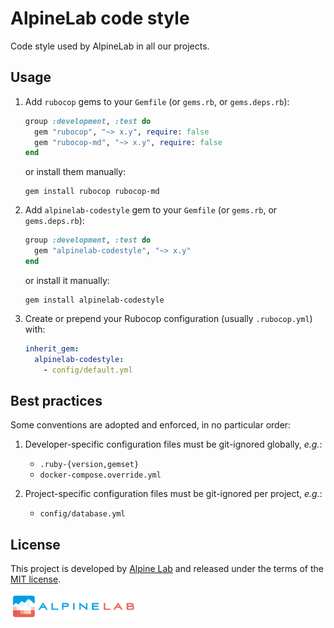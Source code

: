 # AlpineLab code style

Code style used by AlpineLab in all our projects.

## Usage

1. Add `rubocop` gems to your `Gemfile` (or `gems.rb`, or `gems.deps.rb`):

    ```ruby
    group :development, :test do
      gem "rubocop", "~> x.y", require: false
      gem "rubocop-md", "~> x.y", require: false
    end
    ```

    or install them manually:

    ```shell
    gem install rubocop rubocop-md
    ```

2. Add `alpinelab-codestyle` gem to your `Gemfile`
(or `gems.rb`, or `gems.deps.rb`):

    ```ruby
    group :development, :test do
      gem "alpinelab-codestyle", "~> x.y"
    end
    ```

    or install it manually:

    ```shell
    gem install alpinelab-codestyle
    ```

3. Create or prepend your Rubocop configuration (usually `.rubocop.yml`) with:

    ```yaml
    inherit_gem:
      alpinelab-codestyle:
        - config/default.yml
    ```

## Best practices

Some conventions are adopted and enforced, in no particular order:

1. Developer-specific configuration files must be git-ignored globally, _e.g._:

    * `.ruby-{version,gemset}`
    * `docker-compose.override.yml`

2. Project-specific configuration files must be git-ignored per project, _e.g._:

    * `config/database.yml`

## License

This project is developed by [Alpine Lab](https://www.alpine-lab.com) and released under the terms of the [MIT license](LICENSE.md).

<a href="https://www.alpine-lab.com"><img src=".github/alpinelab-logo.png" width="40%" /></a>
